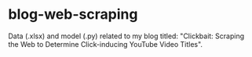 # blog-web-scraping

Data (.xlsx) and model (.py) related to my blog titled: "Clickbait: Scraping the Web to Determine Click-inducing YouTube Video Titles".

